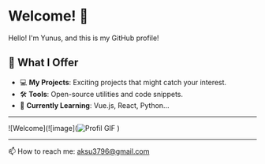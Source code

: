 # Welcome! 👋

Hello! I'm Yunus, and this is my GitHub profile! 

## 🌟 What I Offer
- 💻 **My Projects**: Exciting projects that might catch your interest.
- 🛠️ **Tools**: Open-source utilities and code snippets.
- 🌱 **Currently Learning**: Vue.js, React, Python...

---

![Welcome](![image](![Profil GIF](https://images.steamusercontent.com/ugc/2517031118103160499/C9D501AE6B89A0A9341B13266ADBE44E5E7CCEEC/?imw=512&&ima=fit&impolicy=Letterbox&imcolor=%23000000&letterbox=false)
)


---

📫 How to reach me: aksu3796@gmail.com

